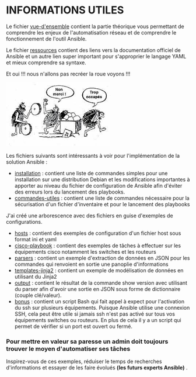 # INFORMATIONS UTILES

Le fichier [vue-d'ensemble](https://github.com/Bantou96/automatisation-reseau-avec-ansible/blob/master/vue-d'ensemble.md) contient la partie théorique vous permettant de comprendre les enjeux de l'automatisation réseau et de comprendre le fonctionnement de l'outil Ansible. 

Le fichier [ressources](https://github.com/Bantou96/automatisation-reseau-avec-ansible/blob/master/ressources.md) contient des liens vers la documentation officiel de Ansible et un autre lien super important pour s'approprier le langage YAML et mieux comprendre sa syntaxe.

Et oui !!! nous n'allons pas recréer la roue voyons !!!

![roue](./images/roue.jpg)

Les fichiers suivants sont intéressants à voir pour l'implémentation de la solution Ansible : 

- [installation](https://github.com/Bantou96/automatisation-reseau-avec-ansible/blob/master/installation.md) : contient une liste de commandes simples pour une installation sur une distribution Debian et les modifications importantes à apporter au niveau du fichier de configuration de Ansible afin d'éviter des erreurs lors du lancement des playbooks.  
- [commandes-utiles](https://github.com/Bantou96/automatisation-reseau-avec-ansible/blob/master/commandes-utiles.md) : contient une liste de commandes nécessaire pour la sécurisation d'un fichier d'inventaire et pour le lancement des playbooks

J'ai créé une arborescence avec des fichiers en guise d'exemples de configurations.

- [hosts](https://github.com/Bantou96/automatisation-reseau-avec-ansible/tree/master/hosts) : contient des exemples de configuration d'un fichier host sous format ini et yaml
- [cisco-playbook](https://github.com/Bantou96/automatisation-reseau-avec-ansible/tree/master/cisco-playbook) : contient des exemples de tâches à effectuer sur les équipements cisco notamment les switches et les routeurs
- [parsers](https://github.com/Bantou96/automatisation-reseau-avec-ansible/tree/master/parsers) : contient un exemple d'extraction de données en JSON pour les commandes qui renvoient en sortie une panoplie d'informations
- [templates-jinja2](https://github.com/Bantou96/automatisation-reseau-avec-ansible/tree/master/templates-jinja2) : contient un exemple de modélisation de données en utilisant du Jinja2 
- [output](https://github.com/Bantou96/automatisation-reseau-avec-ansible/tree/master/output) : contient le résultat de la commande show version avec utilisant du parser afin d'avoir une sortie en JSON sous forme de dictionnaire (couple clé/valeur).   
- [bonus](https://github.com/Bantou96/automatisation-reseau-avec-ansible/tree/master/bonus) : contient un script Bash qui fait appel à expect pour l'activation du ssh sur plusieurs équipements. Puisque Ansible utilise une connexion SSH, cela peut être utile si jamais ssh n'est pas activé sur tous vos équipements switches ou routeurs. En plus de cela il y a un script qui permet de vérifier si un port est ouvert ou fermé.   

### Pour mettre en valeur sa paresse un admin doit toujours trouver le moyen d'automatiser ses tâches

Inspirez-vous de ces exemples, réduiser le temps de recherches d'informations et essayer de les faire évolués **(les futurs experts Ansible)** .



